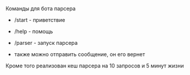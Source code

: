 Команды для бота парсера

- /start - приветствие

- /help - помощь

- /parser - запуск парсера

- также можно отправить сообщение, он его вернет

Кроме того реализован кеш парсера на 10 запросов и 5 минут жизни